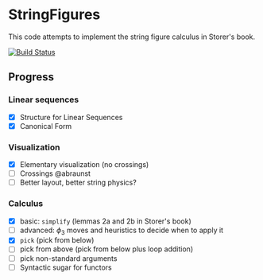 # StringFigures

This code attempts to implement the string figure calculus in Storer's book.

[![Build Status](https://github.com/abraunst/StringFigures.jl/actions/workflows/CI.yml/badge.svg?branch=main)](https://github.com/abraunst/StringFigures.jl/actions/workflows/CI.yml?query=branch%3Amain)

## Progress

### Linear sequences

- [x] Structure for Linear Sequences
- [x] Canonical Form

### Visualization

- [x] Elementary visualization (no crossings)
- [ ] Crossings @abraunst
- [ ] Better layout, better string physics?

### Calculus

- [x] basic: `simplify` (lemmas 2a and 2b in Storer's book)
- [ ] advanced: $\phi_3$ moves and heuristics to decide when to apply it
- [x] `pick` (pick from below)
- [ ] pick from above (pick from below plus loop addition)
- [ ] pick non-standard arguments
- [ ] Syntactic sugar for functors
